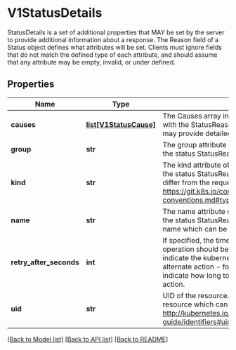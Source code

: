 # V1StatusDetails

StatusDetails is a set of additional properties that MAY be set by the server to provide additional information about a response. The Reason field of a Status object defines what attributes will be set. Clients must ignore fields that do not match the defined type of each attribute, and should assume that any attribute may be empty, invalid, or under defined.
## Properties
Name | Type | Description | Notes
------------ | ------------- | ------------- | -------------
**causes** | [**list[V1StatusCause]**](V1StatusCause.md) | The Causes array includes more details associated with the StatusReason failure. Not all StatusReasons may provide detailed causes. | [optional] 
**group** | **str** | The group attribute of the resource associated with the status StatusReason. | [optional] 
**kind** | **str** | The kind attribute of the resource associated with the status StatusReason. On some operations may differ from the requested resource Kind. More info: https://git.k8s.io/community/contributors/devel/api-conventions.md#types-kinds | [optional] 
**name** | **str** | The name attribute of the resource associated with the status StatusReason (when there is a single name which can be described). | [optional] 
**retry_after_seconds** | **int** | If specified, the time in seconds before the operation should be retried. Some errors may indicate the kubernetes_asyncio.client must take an alternate action - for those errors this field may indicate how long to wait before taking the alternate action. | [optional] 
**uid** | **str** | UID of the resource. (when there is a single resource which can be described). More info: http://kubernetes.io/docs/user-guide/identifiers#uids | [optional] 

[[Back to Model list]](../README.md#documentation-for-models) [[Back to API list]](../README.md#documentation-for-api-endpoints) [[Back to README]](../README.md)


